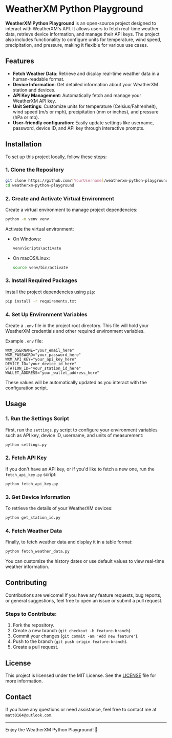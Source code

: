 # WeatherXM Python Playground

**WeatherXM Python Playground** is an open-source project designed to interact with WeatherXM's API. It allows users to fetch real-time weather data, retrieve device information, and manage their API keys. The project also includes functionality to configure units for temperature, wind speed, precipitation, and pressure, making it flexible for various use cases.

## Features
- **Fetch Weather Data**: Retrieve and display real-time weather data in a human-readable format.
- **Device Information**: Get detailed information about your WeatherXM station and devices.
- **API Key Management**: Automatically fetch and manage your WeatherXM API key.
- **Unit Settings**: Customize units for temperature (Celsius/Fahrenheit), wind speed (m/s or mph), precipitation (mm or inches), and pressure (hPa or mb).
- **User-friendly configuration**: Easily update settings like username, password, device ID, and API key through interactive prompts.

## Installation

To set up this project locally, follow these steps:

### 1. Clone the Repository

```bash
git clone https://github.com/[YourUsername]/weatherxm-python-playground.git
cd weatherxm-python-playground
```

### 2. Create and Activate Virtual Environment

Create a virtual environment to manage project dependencies:

```bash
python -m venv venv
```

Activate the virtual environment:

- On Windows:
  ```bash
  venv\Scripts\activate
  ```
- On macOS/Linux:
  ```bash
  source venv/bin/activate
  ```

### 3. Install Required Packages

Install the project dependencies using `pip`:

```bash
pip install -r requirements.txt
```

### 4. Set Up Environment Variables

Create a `.env` file in the project root directory. This file will hold your WeatherXM credentials and other required environment variables.

Example `.env` file:
```env
WXM_USERNAME="your_email_here"
WXM_PASSWORD="your_password_here"
WXM_API_KEY="your_api_key_here"
DEVICE_ID="your_device_id_here"
STATION_ID="your_station_id_here"
WALLET_ADDRESS="your_wallet_address_here"
```

These values will be automatically updated as you interact with the configuration script.

## Usage

### 1. Run the Settings Script

First, run the `settings.py` script to configure your environment variables such as API key, device ID, username, and units of measurement:

```bash
python settings.py
```

### 2. Fetch API Key

If you don't have an API key, or if you'd like to fetch a new one, run the `fetch_api_key.py` script:

```bash
python fetch_api_key.py
```

### 3. Get Device Information

To retrieve the details of your WeatherXM devices:

```bash
python get_station_id.py
```

### 4. Fetch Weather Data

Finally, to fetch weather data and display it in a table format:

```bash
python fetch_weather_data.py
```

You can customize the history dates or use default values to view real-time weather information.

## Contributing

Contributions are welcome! If you have any feature requests, bug reports, or general suggestions, feel free to open an issue or submit a pull request.

### Steps to Contribute:

1. Fork the repository.
2. Create a new branch (`git checkout -b feature-branch`).
3. Commit your changes (`git commit -am 'Add new feature'`).
4. Push to the branch (`git push origin feature-branch`).
5. Create a pull request.

## License

This project is licensed under the MIT License. See the [LICENSE](LICENSE) file for more information.

## Contact

If you have any questions or need assistance, feel free to contact me at `matt0164@outlook.com`.

---

Enjoy the WeatherXM Python Playground! 🎉
